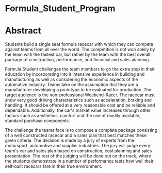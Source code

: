 # Formula_Student_Program
# Abstract
Students build a single seat formula racecar with which they can compete against teams from all over the world. The competition is not won solely by the team with the fastest car, but rather by the team with the best overall package of construction, performance, and financial and sales planning.

Formula Student challenges the team members to go the extra step in their education by incorporating into it intensive experience in building and manufacturing as well as considering the economic aspects of the automotive industry. Teams take on the assumption that they are a manufacturer developing a prototype to be evaluated for production. The target audience is the non-professional Weekend-Racer. The racecar must show very good driving characteristics such as acceleration, braking and handling. It should be offered at a very reasonable cost and be reliable and dependable. Additionally, the car's market value increases through other factors such as aesthetics, comfort and the use of readily available, standard purchase components. 

The challenge the teams face is to compose a complete package consisting of a well constructed racecar and a sales plan that best matches these given criteria. The decision is made by a jury of experts from the motorsport, automotive and supplier industries. The jury will judge every team's car and sales plan based on construction, cost planning and sales presentation. The rest of the judging will be done out on the track, where the students demonstrate in a number of performance tests how well their self-built racecars fare in their true environment.
